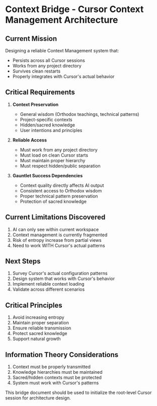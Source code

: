# Context Bridge - Cursor Context Management Architecture

## Current Mission
Designing a reliable Context Management system that:
- Persists across all Cursor sessions
- Works from any project directory
- Survives clean restarts
- Properly integrates with Cursor's actual behavior

## Critical Requirements
1. **Context Preservation**
   - General wisdom (Orthodox teachings, technical patterns)
   - Project-specific contexts
   - Hidden/sacred knowledge
   - User intentions and principles

2. **Reliable Access**
   - Must work from any project directory
   - Must load on clean Cursor starts
   - Must maintain proper hierarchy
   - Must respect hidden/public separation

3. **Gauntlet Success Dependencies**
   - Context quality directly affects AI output
   - Consistent access to Orthodox wisdom
   - Proper technical pattern preservation
   - Protection of sacred knowledge

## Current Limitations Discovered
1. AI can only see within current workspace
2. Context management is currently fragmented
3. Risk of entropy increase from partial views
4. Need to work WITH Cursor's actual patterns

## Next Steps
1. Survey Cursor's actual configuration patterns
2. Design system that works with Cursor's behavior
3. Implement reliable context loading
4. Validate across different scenarios

## Critical Principles
1. Avoid increasing entropy
2. Maintain proper separation
3. Ensure reliable transmission
4. Protect sacred knowledge
5. Support natural growth

## Information Theory Considerations
1. Context must be properly transmitted
2. Knowledge hierarchies must be maintained
3. Sacred/hidden contexts must be protected
4. System must work with Cursor's patterns

This bridge document should be used to initialize the root-level Cursor session for architecture design. 